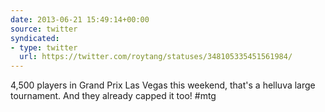 ```yaml
---
date: 2013-06-21 15:49:14+00:00
source: twitter
syndicated:
- type: twitter
  url: https://twitter.com/roytang/statuses/348105335451561984/
---
```


4,500 players in Grand Prix Las Vegas this weekend, that's a helluva large tournament. And they already capped it too! #mtg
